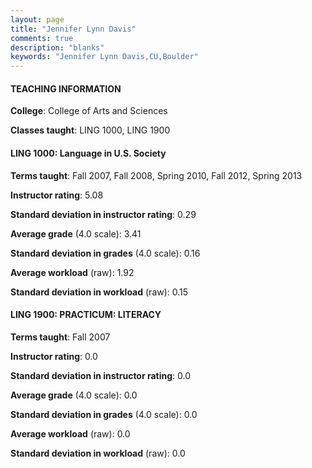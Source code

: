```yaml
---
layout: page
title: "Jennifer Lynn Davis" 
comments: true
description: "blanks"
keywords: "Jennifer Lynn Davis,CU,Boulder"
---
```

<head>
<script src="https://ajax.googleapis.com/ajax/libs/jquery/2.1.3/jquery.min.js"></script>
<script src="https://dl.dropboxusercontent.com/s/pc42nxpaw1ea4o9/highcharts.js?dl=0"></script>
<!-- <script src="../assets/js/highcharts.js"></script> -->
<style type="text/css">@font-face {
	font-family: "Bebas Neue";
	src: url(https://www.filehosting.org/file/details/544349/BebasNeue Regular.otf) format("opentype");
	}
	h1.Bebas { 
		font-family: "Bebas Neue", Verdana, Tahoma;
	}
</style>
</head>
	   
#### TEACHING INFORMATION

**College**: College of Arts and Sciences

**Classes taught**: LING 1000, LING 1900

#### LING 1000: Language in U.S. Society

**Terms taught**: Fall 2007, Fall 2008, Spring 2010, Fall 2012, Spring 2013

**Instructor rating**: 5.08

**Standard deviation in instructor rating**: 0.29

**Average grade** (4.0 scale): 3.41

**Standard deviation in grades** (4.0 scale): 0.16

**Average workload** (raw): 1.92

**Standard deviation in workload** (raw): 0.15

#### LING 1900: PRACTICUM: LITERACY

**Terms taught**: Fall 2007

**Instructor rating**: 0.0

**Standard deviation in instructor rating**: 0.0

**Average grade** (4.0 scale): 0.0

**Standard deviation in grades** (4.0 scale): 0.0

**Average workload** (raw): 0.0

**Standard deviation in workload** (raw): 0.0

